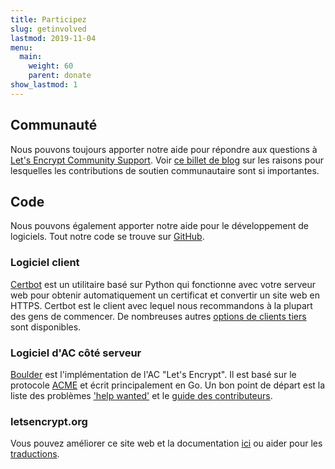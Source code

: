 ```yaml
---
title: Participez
slug: getinvolved
lastmod: 2019-11-04
menu:
  main:
    weight: 60
    parent: donate
show_lastmod: 1
---
```



## Communauté

Nous pouvons toujours apporter notre aide pour répondre aux questions à [Let's Encrypt Community Support](https://community.letsencrypt.org/). Voir [ce billet de blog](/2015/08/13/lets-encrypt-community-support.html) sur les raisons pour lesquelles les contributions de soutien communautaire sont si importantes.

## Code

Nous pouvons également apporter notre aide pour le développement de logiciels. Tout notre code se trouve sur [GitHub](https://github.com/letsencrypt/).

### Logiciel client

[Certbot](https://github.com/certbot/certbot) est un utilitaire basé sur Python qui fonctionne avec votre serveur web pour obtenir automatiquement un certificat et convertir un site web en HTTPS. Certbot est le client avec lequel nous recommandons à la plupart des gens de commencer. De nombreuses autres [options de clients tiers](/docs/client-options) sont disponibles.

### Logiciel d'AC côté serveur

[Boulder](https://github.com/letsencrypt/boulder) est l'implémentation de l'AC "Let's Encrypt". Il est basé sur le protocole [ACME](https://tools.ietf.org/html/rfc8555) et écrit principalement en Go. Un bon point de départ est la liste des problèmes ['help wanted'](https://github.com/letsencrypt/boulder/labels/help%20wanted) et le [guide des contributeurs](https://github.com/letsencrypt/boulder/blob/main/docs/CONTRIBUTING.md).

### letsencrypt.org

Vous pouvez améliorer ce site web et la documentation [ici](https://github.com/letsencrypt/website) ou aider pour les [traductions](https://crowdin.com/project/lets-encrypt-website).
